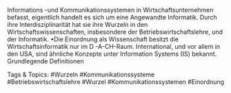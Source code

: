 Informations -und Kommunikationssystemen in Wirtschaftsunternehmen befasst, eigentlich handelt es sich 
um eine Angewandte Informatik. Durch ihre Interdisziplinarität hat sie ihre Wurzeln in den 
Wirtschaftswissenschaften, insbesondere der Betriebswirtschaftslehre, und der Informatik. 
•Die Einordnung als Wissenschaft besitzt die Wirtschaftsinformatik nur im D -A-CH-Raum. International, und 
vor allem in den USA, sind ähnliche Konzepte unter Information Systems (IS) bekannt. Grundlegende Definitionen

   Tags & Topics:
   #Wurzeln
   #Kommunikationssysteme
   #Betriebswirtschaftslehre
   #Wurzel
   #Kommunikationssystemen
   #Einordnung
